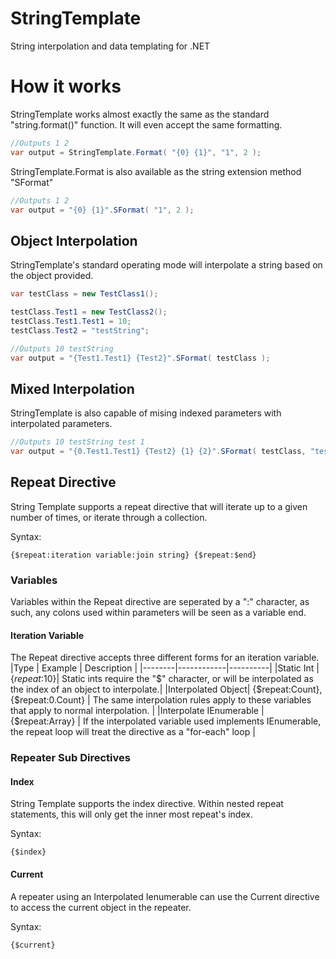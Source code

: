 # StringTemplate
String interpolation and data templating for .NET

# How it works
StringTemplate works almost exactly the same as the standard "string.format()" function.  It will even accept the same formatting.
```c#
//Outputs 1 2
var output = StringTemplate.Format( "{0} {1}", "1", 2 );
```
StringTemplate.Format is also available as the string extension method "SFormat"
```c#
//Outputs 1 2
var output = "{0} {1}".SFormat( "1", 2 );
```
## Object Interpolation
StringTemplate's standard operating mode will interpolate a string based on the object provided.
```c#
var testClass = new TestClass1();

testClass.Test1 = new TestClass2();
testClass.Test1.Test1 = 10;
testClass.Test2 = "testString";

//Outputs 10 testString
var output = "{Test1.Test1} {Test2}".SFormat( testClass );
```
## Mixed Interpolation
StringTemplate is also capable of mising indexed parameters with interpolated parameters.
```c#
//Outputs 10 testString test 1
var output = "{0.Test1.Test1} {Test2} {1} {2}".SFormat( testClass, "test", 1 );
```
## Repeat Directive
String Template supports a repeat directive that will iterate up to a given number of times, or iterate through a collection.

Syntax:
```
{$repeat:iteration variable:join string} {$repeat:$end}
```
### Variables
Variables within the Repeat directive are seperated by a ":" character, as such, any colons used within parameters will be seen as a variable end.
#### Iteration Variable
The Repeat directive accepts three different forms for an iteration variable.
|Type | Example | Description |
|--------|------------|----------|
|Static Int | {$repeat:$10}| Static ints require the "$" character, or will be interpolated as the index of an object to interpolate.|
|Interpolated Object| {$repeat:Count}, {$repeat:0.Count} | The same interpolation rules apply to these variables that apply to normal interpolation. |
|Interpolate IEnumerable | {$repeat:Array} | If the interpolated variable used implements IEnumerable, the repeat loop will treat the directive as a "for-each" loop |

### Repeater Sub Directives
#### Index
String Template supports the index directive.  Within nested repeat statements, this will only get the inner most repeat's index.

Syntax:
```
{$index}
```
#### Current
A repeater using an Interpolated Ienumerable can use the Current directive to access the current object in the repeater.

Syntax:
```
{$current}
```
